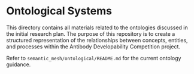 # Ontological Systems

This directory contains all materials related to the ontologies discussed in the initial research plan. The purpose of this repository is to create a structured representation of the relationships between concepts, entities, and processes within the Antibody Developability Competition project.

Refer to `semantic_mesh/ontological/README.md` for the current ontology guidance.
